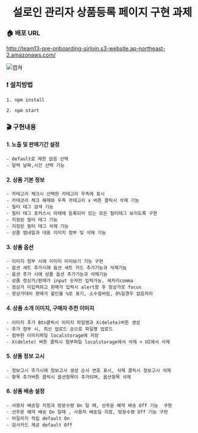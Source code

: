 <h1 align= "center"> 설로인 관리자 상품등록 페이지 구현 과제</h1>

### :house: 배포 URL
http://team13-pre-onboarding-sirloin.s3-website.ap-northeast-2.amazonaws.com/

![캡쳐](https://user-images.githubusercontent.com/85682854/151652365-2d309084-b9ad-492e-94a0-1ae744748efb.png)
### :exclamation: 설치방법
~~~
1. npm install

2. npm start
~~~

### :clapper: 구현내용

#### 1. 노출 및 판매기간 설정
~~~
- default로 제한 없음 선택
- 달력 날짜,시간 선택 기능
~~~

#### 2. 상품 기본 정보
~~~
- 카테고리 체크시 선택한 카테고리 우측에 표시
- 카테코리 체크 해제와 우측 카테고리 x 버튼 클릭시 삭제 기능
- 필터 태그 검색 기능
- 필터 태그 포커스시 아래에 등록되어 있는 모든 필터태그 보이도록 구현
- 지정된 필터 태그 기능
- 지정된 필터 태그 삭제 기능
- 상품 썸네일과 대표 이미지 첨부 및 삭제 기능
~~~

#### 3. 상품 옵션
~~~
- 이미지 첨부 시에 이미지 미리보기 기능 구현
- 옵션 세트 추가시에 옵션 세트 카드 추가기능과 삭제기능
- 옵션 추가 시에 상품 옵션 추가기능과 삭제기능
- 상품 정상가/판매가 input 숫자만 입력가능, 세자리comma
- 정상가 미입력하고 판매가 입력시 alert창 후 정상가로 focus
- 정상가대비 판매가 할인율 %로 표기, 소수점버림, 0%일경우 없음처리
~~~

#### 4. 상품 소개 이미지, 구매자 추천 이미지
~~~
- 이미지 추가 Btn클릭시 이미지 파일명과 X(delete)버튼 생성
- 추가 첨부 시, 최신 업로드 순으로 파일명 업로드
- 첨부한 이미지파일 localstorage에 저장
- X(delete) 버튼 클릭시 첨부파일 localstorage에서 삭제 + UI에서 삭제
~~~

#### 5. 상품 정보 고시
~~~
- 정보고시 추가시에 정보고시 생성 순서 번호 표시, 삭제 클릭시 정보고시 삭제
- 항목 추가버튼 클릭시 옵션항목이 추가되며, 옵션항목 삭제
~~~


#### 6. 상품 배송 설정
~~~
- 사용자 배송일 지정과 방문수령 On 일 때, 선주문 예약 배송 Off 기능  구현
- 선주문 예약 배송 On 일때 , 사용자 배송일 지정, 방문수령 Off 기능 구현
- 마일리지 적립 default On
- 감사카드 제공 default Off
~~~
